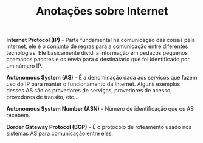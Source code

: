 <h1 style="text-align: center;">Anotações sobre Internet</h1>
<br>

**Internet Protocol (IP)** - Parte fundamental na comunicação das coisas pela internet, ele é o conjunto de regras para a comunicação entre diferentes tecnologias. Ele basicamente dividi a informação em pedaços pequenos chamados pacotes e os envia para o destinatário que foi identificado por um número IP.  

**Autonomous System (AS)** - É a denominação dada aos serviços que fazem uso do IP para manter o funcionamento da Internet. Alguns exemplos desses AS são os provedores de serviços, provedores de acesso, provedores de transito, etc...  

**Autonomous System Number (ASN)** - Número de identificação que os AS recebem.  

**Border Gateway Protocol (BGP)** - É o protocolo de roteamento usado nos sistemas AS para comunicação entre eles.  